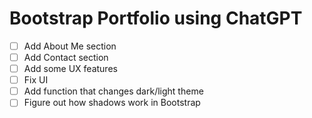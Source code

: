 # Bootstrap Portfolio using ChatGPT

- [ ] Add About Me section
- [ ] Add Contact section
- [ ] Add some UX features
- [ ] Fix UI
- [ ] Add function that changes dark/light theme
- [ ] Figure out how shadows work in Bootstrap
